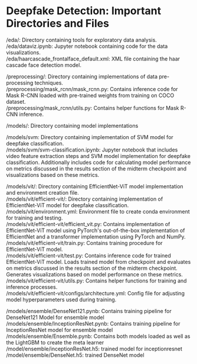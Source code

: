 # Deepfake Detection: Important Directories and Files
/eda/: Directory containing tools for exploratory data analysis.<br>
/eda/dataviz.ipynb: Jupyter notebook containing code for the data visualizations.<br>
/eda/haarcascade_frontalface_default.xml: XML file containing the haar cascade face detection model.

/preprocessing/: Directory containing implementations of data pre-processing techniques.<br>
/preprocessing/mask_rcnn/mask_rcnn.py: Contains inference code for Mask R-CNN loaded with pre-trained weights from training on COCO dataset.<br>
/preprocessing/mask_rcnn/utils.py: Contains helper functions for Mask R-CNN inference.

/models/: Directory containing model implementations<br>

/models/svm: Directory containing implementation of SVM model for deepfake classification.<br>
/models/svm/svm-classification.ipynb: Jupyter notebook that includes video feature extraction steps and SVM model implementation for deepfake classification. Additionally includes code for calculating model performance on metrics discussed in the results section of the midterm checkpoint and visualizations based on these metrics.

/models/vit/: Directory containing EfficientNet-ViT model implementation and environment creation file.<br>
/models/vit/efficient-vit/: Directory containing implementation of EfficientNet-ViT model for deepfake classification.<br>
/models/vit/environment.yml: Environment file to create conda environment for training and testing.<br>
/models/vit/efficient-vit/efficient_vit.py: Contains implementation of EfficientNet-ViT model using PyTorch's out-of-the-box implementation of EfficientNet and a transformer implementation using PyTorch and NumPy.<br>
/models/vit/efficient-vit/train.py: Contains training procedure for EfficientNet-ViT model.<br>
/models/vit/efficient-vit/test.py: Contains inference code for trained EfficientNet-ViT model. Loads trained model from checkpoint and evaluates on metrics discussed in the results section of the midterm checkpoint. Generates visualizations based on model performance on these metrics.<br>
/models/vit/efficient-vit/utils.py: Contains helper functions for training and inference processes.<br>
/models/vit/efficient-vit/configs/architecture.yml: Config file for adjusting model hyperparameters used during training.

/models/ensemble/DenseNet121.pynb: Contains training pipeline for DenseNet121 Model for ensemble model 
/models/ensemble/InceptionResNet.pynb: Contains training pipeline for InceptionResNet model for ensemble model
/models/ensemble/Ensemble.pynb: Contains both models loaded as well as the LightGBM to create the meta learner
/model/ensemble/inceptionResNet.h5: trained model for inceptionresnet
/model/ensemble/DenseNet.h5: trained DenseNet model 
